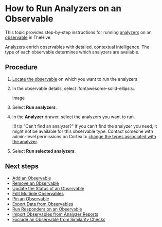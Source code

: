 # How to Run Analyzers on an Observable

This topic provides step-by-step instructions for running [analyzers](../../../../administration/cortex/about-cortex.md) on an [observable](about-observables.md) in TheHive.

Analyzers enrich observables with detailed, contextual intelligence. The type of each observable determines which analyzers are available.

<h2>Procedure</h2>

1. [Locate the observable](../search-for-cases/find-an-observable.md) on which you want to run the analyzers.

2. In the observable details, select :fontawesome-solid-ellipsis:.

    Image

3. Select **Run analyzers**.

4. In the **Analyzer** drawer, select the analyzers you want to run.

    !!! tip "Can't find an analyzer?"
        If you can't find the analyzer you need, it might not be available for this observable type. Contact someone with admin-level permissions on Cortex to [change the types associated with the analyzer](../../../../../cortex/api/how-to-create-an-analyzer.md).

5. Select **Run selected analyzers**.

<h2>Next steps</h2>

* [Add an Observable](add-an-observable.md)
* [Remove an Observable](remove-an-observable.md)
* [Update the Status of an Observable](update-an-observable-status.md)
* [Edit Multiple Observables](edit-multiple-observables.md)
* [Pin an Observable](pin-an-observable.md)
* [Export Data from Observables](export-data-observables.md)
* [Run Responders on an Observable](run-responders-on-an-observable.md)
* [Import Observables from Analyzer Reports](import-observables-from-analyzer-reports.md)
* [Exclude an Observable from Similarity Checks](exclude-an-observable-from-similarity-checks.md)